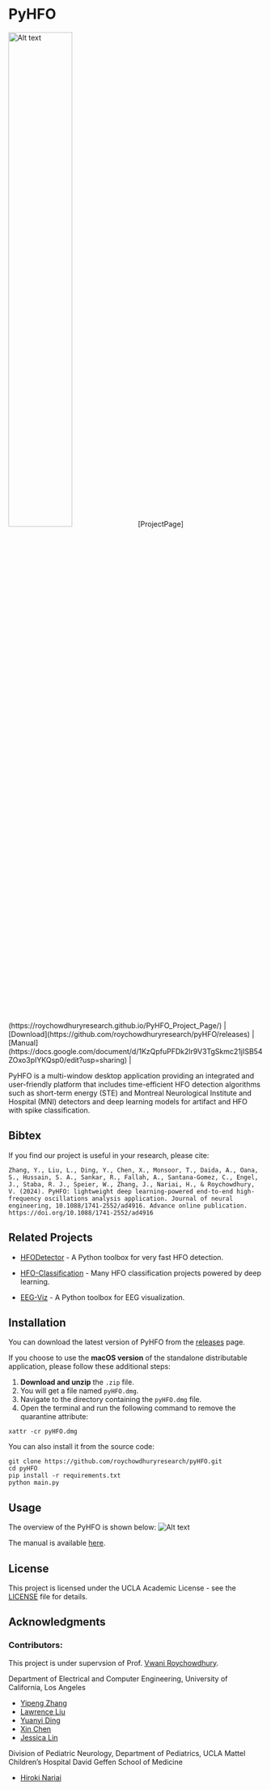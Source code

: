 # PyHFO
<img src="src/ui/images/icon1.png" alt="Alt text" style="width:50%;">
[ProjectPage](https://roychowdhuryresearch.github.io/PyHFO_Project_Page/) |
[Download](https://github.com/roychowdhuryresearch/pyHFO/releases) | 
[Manual](https://docs.google.com/document/d/1KzQpfuPFDk2lr9V3TgSkmc21jISB54ZOxo3pIYKQsp0/edit?usp=sharing) |

PyHFO is a multi-window desktop application providing an integrated and user-friendly platform that includes time-efficient HFO detection algorithms such as short-term energy (STE) and Montreal Neurological Institute and Hospital (MNI) detectors and deep learning models for artifact and HFO with spike classification.

## Bibtex
If you find our project is useful in your research, please cite:

```
Zhang, Y., Liu, L., Ding, Y., Chen, X., Monsoor, T., Daida, A., Oana, S., Hussain, S. A., Sankar, R., Fallah, A., Santana-Gomez, C., Engel, J., Staba, R. J., Speier, W., Zhang, J., Nariai, H., & Roychowdhury, V. (2024). PyHFO: lightweight deep learning-powered end-to-end high-frequency oscillations analysis application. Journal of neural engineering, 10.1088/1741-2552/ad4916. Advance online publication. https://doi.org/10.1088/1741-2552/ad4916
```

## Related Projects

* [HFODetector](https://github.com/roychowdhuryresearch/HFO_Detector) - A Python toolbox for very fast HFO detection.

* [HFO-Classification](https://github.com/roychowdhuryresearch/HFO-Classification) - Many HFO classification projects powered by deep learning.

* [EEG-Viz](https://github.com/jebbica/EEG-Viz) - A Python toolbox for EEG visualization.


## Installation

You can download the latest version of PyHFO from the [releases](https://github.com/roychowdhuryresearch/pyHFO/releases) page.

If you choose to use the **macOS version** of the standalone distributable application, please follow these additional steps:

1. **Download and unzip** the `.zip` file.
2. You will get a file named `pyHFO.dmg`.
3. Navigate to the directory containing the `pyHFO.dmg` file.
4. Open the terminal and run the following command to remove the quarantine attribute:

```
xattr -cr pyHFO.dmg
```

You can also install it from the source code:

```
git clone https://github.com/roychowdhuryresearch/pyHFO.git 
cd pyHFO
pip install -r requirements.txt
python main.py
```

## Usage

The overview of the PyHFO is shown below:
![Alt text](img/overview.png)


The manual is available [here](https://docs.google.com/document/d/1KzQpfuPFDk2lr9V3TgSkmc21jISB54ZOxo3pIYKQsp0/edit?usp=sharing).

## License

This project is licensed under the UCLA Academic License - see the [LICENSE](LICENSE) file for details.

## Acknowledgments

### Contributors:
This project is under supervsion of Prof. [Vwani Roychowdhury](https://www.ee.ucla.edu/vwani-p-roychowdhury/).

Department of Electrical and Computer Engineering, University of California, Los Angeles
- [Yipeng Zhang](https://zyp5511.github.io/)
- [Lawrence Liu](https://www.linkedin.com/in/lawrence-liu-0a01391a7/)
- [Yuanyi Ding](https://www.linkedin.com/in/yuanyi-ding-4a981a132/)
- [Xin Chen](https://www.linkedin.com/in/xin-chen-980521/)
- [Jessica Lin](https://www.linkedin.com/in/jessica4903/)

Division of Pediatric Neurology, Department of Pediatrics, UCLA Mattel Children’s Hospital David Geffen School of Medicine
- [Hiroki Nariai](https://www.uclahealth.org/providers/hiroki-nariai)







